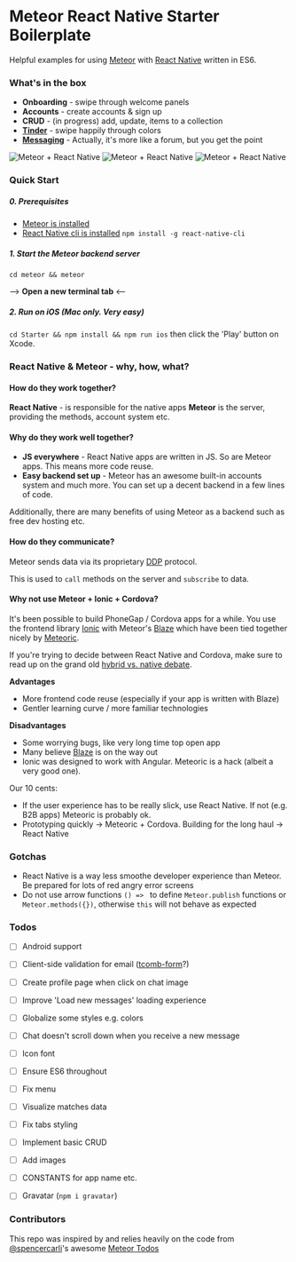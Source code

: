 # Meteor React Native Starter Boilerplate
Helpful examples for using [Meteor](http://meteor.com) with [React Native](https://facebook.github.io/react-native/) written in ES6.

### What's in the box
* **Onboarding** - swipe through welcome panels
* **Accounts** - create accounts & sign up
* **CRUD** - (in progress) add, update, items to a collection
* [**Tinder**](https://github.com/meteor-factory/react-native-tinder-swipe-cards) - swipe happily through colors
* [**Messaging**](https://github.com/FaridSafi/react-native-gifted-messenger/) - Actually, it's more like a forum, but you get the point

![Meteor + React Native](https://raw.githubusercontent.com/meteor-factory/react-native-meteor-starter/develop/screenshots/react-native-meteor-starter-1.gif)
![Meteor + React Native](https://raw.githubusercontent.com/meteor-factory/react-native-meteor-starter/develop/screenshots/react-native-meteor-starter-2.gif)
![Meteor + React Native](https://raw.githubusercontent.com/meteor-factory/react-native-meteor-starter/develop/screenshots/react-native-meteor-starter-3.gif)

### Quick Start
##### 0. Prerequisites
* [Meteor is installed](https://www.meteor.com/install)
* [React Native cli is installed](https://facebook.github.io/react-native/docs/getting-started.html#content) `npm install -g react-native-cli`

##### 1. Start the Meteor backend server
`cd meteor && meteor`

--> **Open a new terminal tab**  <--
##### 2. Run on iOS (Mac only. Very easy)
`cd Starter && npm install && npm run ios` then click the 'Play' button on Xcode.

### React Native & Meteor - why, how, what?
#### How do they work together?
**React Native** - is responsible for the native apps
**Meteor** is the server, providing the methods, account system etc.

#### Why do they work well together?
* **JS everywhere**  - React Native apps are written in JS. So are Meteor apps. This means more code reuse.
* **Easy backend set up** - Meteor has an awesome built-in accounts system and much more. You can set up a decent backend in a few lines of code.

Additionally, there are many benefits of using Meteor as a backend such as free dev hosting etc.

#### How do they communicate?
Meteor sends data via its proprietary [DDP](https://www.meteor.com/ddp) protocol.

This is used to `call` methods on the server and `subscribe` to data.

#### Why not use Meteor + Ionic + Cordova?
It's been possible to build PhoneGap / Cordova apps for a while. You use the frontend library [Ionic](http://ionicframework.com/) with Meteor's [Blaze](https://www.meteor.com/blaze) which have been tied together nicely by [Meteoric](http://meteoric.github.io/).

If you're trying to decide between React Native and Cordova, make sure to read up on the grand old [hybrid vs. native debate](https://www.google.de/search?q=hybrid+vs+native&oq=hybrid+vs+native&aqs=chrome..69i57l2j69i60j69i61j69i60j69i61.2722j0j1&sourceid=chrome&es_sm=119&ie=UTF-8).

**Advantages**
* More frontend code reuse (especially if your app is written with Blaze)
* Gentler learning curve / more familiar technologies

**Disadvantages**
* Some worrying bugs, like very long time top open app
* Many believe [Blaze](https://www.discovermeteor.com/blog/blaze-react-meteor/) is on the way out
* Ionic was designed to work with Angular. Meteoric is a hack (albeit a very good one).

Our 10 cents:
* If the user experience has to be really slick, use React Native. If not (e.g. B2B apps) Meteoric is probably ok.
* Prototyping quickly -> Meteoric + Cordova. Building for the long haul -> React Native

### Gotchas
* React Native is a way less smoothe developer experience than Meteor. Be prepared for lots of red angry error screens
* Do not use arrow functions `() => ` to define `Meteor.publish` functions or `Meteor.methods({})`, otherwise `this` will not behave as expected

### Todos
- [ ] Android support
- [ ] Client-side validation for email ([tcomb-form](https://github.com/gcanti/tcomb-form-native)?)
- [ ] Create profile page when click on chat image
- [ ] Improve 'Load new messages' loading experience
- [ ] Globalize some styles e.g. colors
- [ ] Chat doesn't scroll down when you receive a new message
- [ ] Icon font
- [ ] Ensure ES6 throughout
- [ ] Fix menu
- [ ] Visualize matches data
- [ ] Fix tabs styling
- [ ] Implement basic CRUD
- [ ] Add images
- [ ] CONSTANTS for app name etc.
- [ ] Gravatar (`npm i gravatar`)


### Contributors
This repo was inspired by and relies heavily on the code from [@spencercarli](https://github.com/spencercarli/)'s awesome [Meteor Todos](https://github.com/spencercarli/meteor-todos-react-native)
